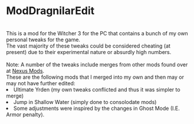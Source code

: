 # ModDragnilarEdit
</br>
This is a mod for the Witcher 3 for the PC that contains a bunch of my own personal tweaks for the game.
</br>
The vast majority of these tweaks could be considered cheating (at present) due to their experimental nature or absurdly high numbers. 
</br>
</br>
Note: A number of the tweaks include merges from other mods found over at <a href="https://www.nexusmods.com/witcher3/">Nexus Mods</A>.
<br>
These are the following mods that I merged into my own and then may or may not have further edited:
<br>
<list>
<li>Ultimate Yrden (my own tweaks conflicted and thus it was simpler to merge)</li>
<li>Jump in Shallow Water (simply done to consolodate mods)</li>
<li>Some adjustments were inspired by the changes in Ghost Mode (I.E. Armor penalty).</li>
</list>
